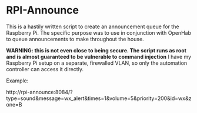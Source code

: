 # RPI-Announce
This is a hastily written script to create an announcement queue for the Raspberry Pi.  The specific purpose was to use in conjunction with OpenHab to queue announcements to make throughout the house.
 
 
 **WARNING: this is not even close to being secure.  The script runs as root and is almost guaranteed to be vulnerable to command injection**
 I have my Raspberry Pi setup on a separate, firewalled VLAN, so only the automation controller can access it directly.
 
 
Example:

http://rpi-announce:8084/?type=sound&message=wx_alert&times=1&volume=5&priority=200&id=wx&zone=B

